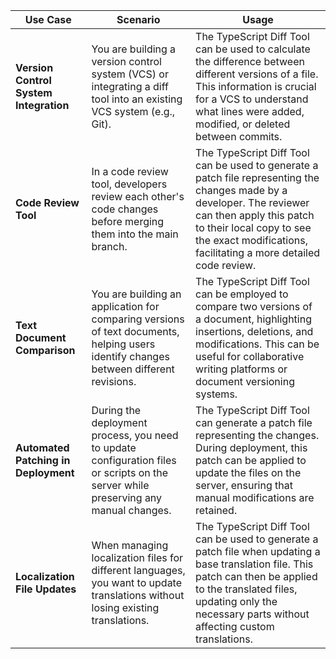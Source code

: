 | Use Case | Scenario | Usage |
| --- | --- | --- |
| **Version Control System Integration** | You are building a version control system (VCS) or integrating a diff tool into an existing VCS system (e.g., Git). | The TypeScript Diff Tool can be used to calculate the difference between different versions of a file. This information is crucial for a VCS to understand what lines were added, modified, or deleted between commits. |
| **Code Review Tool** | In a code review tool, developers review each other's code changes before merging them into the main branch. | The TypeScript Diff Tool can be used to generate a patch file representing the changes made by a developer. The reviewer can then apply this patch to their local copy to see the exact modifications, facilitating a more detailed code review. |
| **Text Document Comparison** | You are building an application for comparing versions of text documents, helping users identify changes between different revisions. | The TypeScript Diff Tool can be employed to compare two versions of a document, highlighting insertions, deletions, and modifications. This can be useful for collaborative writing platforms or document versioning systems. |
| **Automated Patching in Deployment** | During the deployment process, you need to update configuration files or scripts on the server while preserving any manual changes. | The TypeScript Diff Tool can generate a patch file representing the changes. During deployment, this patch can be applied to update the files on the server, ensuring that manual modifications are retained. |
| **Localization File Updates** | When managing localization files for different languages, you want to update translations without losing existing translations. | The TypeScript Diff Tool can be used to generate a patch file when updating a base translation file. This patch can then be applied to the translated files, updating only the necessary parts without affecting custom translations. |